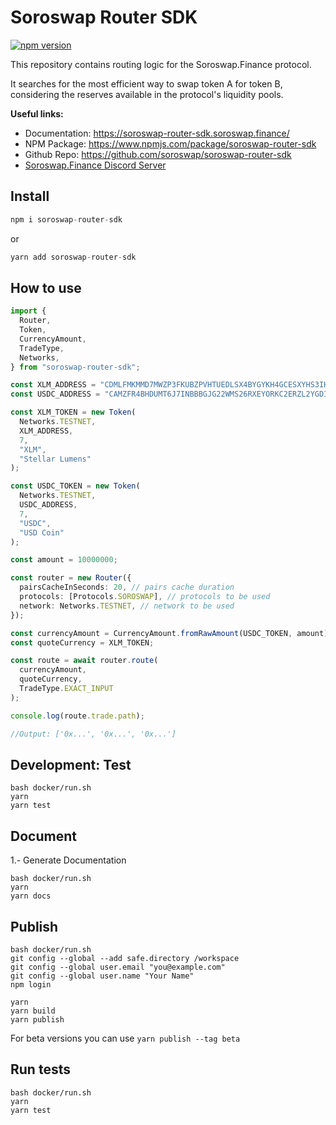 # Soroswap Router SDK

[![npm version](https://badge.fury.io/js/soroswap-router-sdk.svg)](https://badge.fury.io/js/soroswap-router-sdk)

This repository contains routing logic for the Soroswap.Finance protocol.

It searches for the most efficient way to swap token A for token B, considering the reserves available in the protocol's liquidity pools.

**Useful links:**

- Documentation: https://soroswap-router-sdk.soroswap.finance/
- NPM Package: https://www.npmjs.com/package/soroswap-router-sdk
- Github Repo: https://github.com/soroswap/soroswap-router-sdk
- [Soroswap.Finance Discord Server](https://discord.gg/QaezKEWXqX)

## Install

```ts
npm i soroswap-router-sdk
```

or

```ts
yarn add soroswap-router-sdk
```

## How to use

```ts
import {
  Router,
  Token,
  CurrencyAmount,
  TradeType,
  Networks,
} from "soroswap-router-sdk";

const XLM_ADDRESS = "CDMLFMKMMD7MWZP3FKUBZPVHTUEDLSX4BYGYKH4GCESXYHS3IHQ4EIG4";
const USDC_ADDRESS = "CAMZFR4BHDUMT6J7INBBBGJG22WMS26RXEYORKC2ERZL2YGDIEEKTOJB";

const XLM_TOKEN = new Token(
  Networks.TESTNET,
  XLM_ADDRESS,
  7,
  "XLM",
  "Stellar Lumens"
);

const USDC_TOKEN = new Token(
  Networks.TESTNET,
  USDC_ADDRESS,
  7,
  "USDC",
  "USD Coin"
);

const amount = 10000000;

const router = new Router({
  pairsCacheInSeconds: 20, // pairs cache duration
  protocols: [Protocols.SOROSWAP], // protocols to be used
  network: Networks.TESTNET, // network to be used
});

const currencyAmount = CurrencyAmount.fromRawAmount(USDC_TOKEN, amount);
const quoteCurrency = XLM_TOKEN;

const route = await router.route(
  currencyAmount,
  quoteCurrency,
  TradeType.EXACT_INPUT
);

console.log(route.trade.path);

//Output: ['0x...', '0x...', '0x...']
```

## Development: Test

```
bash docker/run.sh
yarn
yarn test
```

## Document

1.- Generate Documentation

```
bash docker/run.sh
yarn
yarn docs
```

## Publish
```
bash docker/run.sh
git config --global --add safe.directory /workspace
git config --global user.email "you@example.com"
git config --global user.name "Your Name"
npm login

yarn
yarn build
yarn publish
```

For beta versions you can use `yarn publish --tag beta`

## Run tests

```
bash docker/run.sh
yarn 
yarn test
```